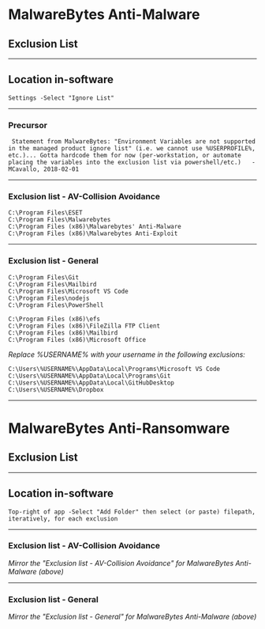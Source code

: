 
# MalwareBytes Anti-Malware
## Exclusion List

***
## Location in-software
```Settings -Select "Ignore List"```

***
### Precursor
``` Statement from MalwareBytes: "Environment Variables are not supported in the managed product ignore list" (i.e. we cannot use %USERPROFILE%, etc.)... Gotta hardcode them for now (per-workstation, or automate placing the variables into the exclusion list via powershell/etc.)   -MCavallo, 2018-02-01```

***
### Exclusion list - AV-Collision Avoidance
```
C:\Program Files\ESET
C:\Program Files\Malwarebytes
C:\Program Files (x86)\Malwarebytes' Anti-Malware
C:\Program Files (x86)\Malwarebytes Anti-Exploit
```

***
### Exclusion list - General
```
C:\Program Files\Git
C:\Program Files\Mailbird
C:\Program Files\Microsoft VS Code
C:\Program Files\nodejs
C:\Program Files\PowerShell
```
```
C:\Program Files (x86)\efs
C:\Program Files (x86)\FileZilla FTP Client
C:\Program Files (x86)\Mailbird
C:\Program Files (x86)\Microsoft Office
```

*Replace %USERNAME% with your username in the following exclusions:*
```
C:\Users\%USERNAME%\AppData\Local\Programs\Microsoft VS Code
C:\Users\%USERNAME%\AppData\Local\Programs\Git
C:\Users\%USERNAME%\AppData\Local\GitHubDesktop
C:\Users\%USERNAME%\Dropbox
```

***
# MalwareBytes Anti-Ransomware
## Exclusion List

***
## Location in-software
```Top-right of app -Select "Add Folder" then select (or paste) filepath, iteratively, for each exclusion```

***
### Exclusion list - AV-Collision Avoidance
*Mirror the "Exclusion list - AV-Collision Avoidance" for MalwareBytes Anti-Malware (above)*

***
### Exclusion list - General
*Mirror the "Exclusion list - General" for MalwareBytes Anti-Malware (above)*

